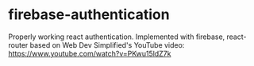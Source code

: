 # firebase-authentication
Properly working react authentication. Implemented with firebase, react-router based on Web Dev Simplified's YouTube video: https://www.youtube.com/watch?v=PKwu15ldZ7k
